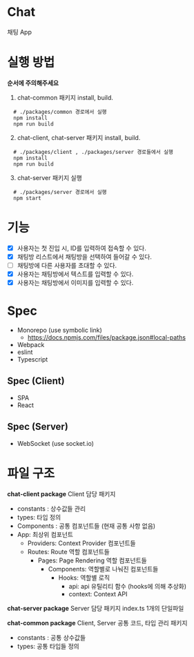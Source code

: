 # Chat
채팅 App

# 실행 방법
**순서에 주의해주세요**

1. chat-common 패키지 install, build.
```shell
  # ./packages/common 경로에서 실행
  npm install
  npm run build
```

2. chat-client, chat-server 패키지 install, build.
```shell
  # ./packages/client , ./packages/server 경로들에서 실행
  npm install
  npm run build
```

3. chat-server 패키지 실행
```shell
  # ./packages/server 경로에서 실행
  npm start
```


# 기능
- [x] 사용자는 첫 진입 시, ID를 입력하여 접속할 수 있다.
- [x] 채팅방 리스트에서 채팅방을 선택하여 들어갈 수 있다.
- [ ] 채팅방에 다른 사용자를 초대할 수 있다.
- [x] 사용자는 채팅방에서 텍스트를 입력할 수 있다.
- [x] 사용자는 채팅방에서 이미지를 입력할 수 있다.

# Spec
- Monorepo (use symbolic link)
  - https://docs.npmjs.com/files/package.json#local-paths
- Webpack
- eslint
- Typescript

## Spec (Client)
- SPA
- React

## Spec (Server)
- WebSocket (use socket.io)

# 파일 구조

**chat-client package**
Client 담당 패키지
- constants : 상수값들 관리
- types: 타입 정의
- Components : 공통 컴포넌트들 (현재 공통 사항 없음)
- App: 최상위 컴포넌트
  - Providers: Context Provider 컴포넌트들
  - Routes: Route 역할 컴포넌트들
    - Pages: Page Rendering 역할 컴포넌트들
      - Components: 역할별로 나눠진 컴포넌트들
        - Hooks: 역할별 로직
          - api: api 유틸리티 함수 (hooks에 의해 추상화)
          - context: Context API

**chat-server package**
Server 담당 패키지
index.ts 1개의 단일파일

**chat-common package**
Client, Server 공통 코드, 타입 관리 패키지
- constants : 공통 상수값들
- types: 공통 타입들 정의

